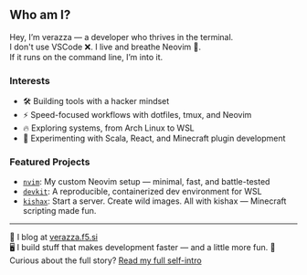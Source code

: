 ## Who am I?

Hey, I’m verazza — a developer who thrives in the terminal.  
I don't use VSCode ❌. I live and breathe Neovim 💨.  
If it runs on the command line, I’m into it.

### Interests

- 🛠 Building tools with a hacker mindset  
- ⚡ Speed-focused workflows with dotfiles, tmux, and Neovim  
- 🔥 Exploring systems, from Arch Linux to WSL  
- 🧪 Experimenting with Scala, React, and Minecraft plugin development  

### Featured Projects

- [`nvim`](https://github.com/verazza/dotfiles/tree/main/.config/nvim): My custom Neovim setup — minimal, fast, and battle-tested  
- [`devkit`](https://github.com/verazza/WSL-DevKit): A reproducible, containerized dev environment for WSL  
- [`kishax`](https://github.com/verazza/kishax): Start a server. Create wild images. All with kishax — Minecraft scripting made fun.

---

📖 I blog at [verazza.f5.si](https://verazza.f5.si)  
🖥 I build stuff that makes development faster — and a little more fun.
👀 Curious about the full story? [Read my full self-intro](https://github.com/verazza/verazza/blob/main/README_FULL.md)
